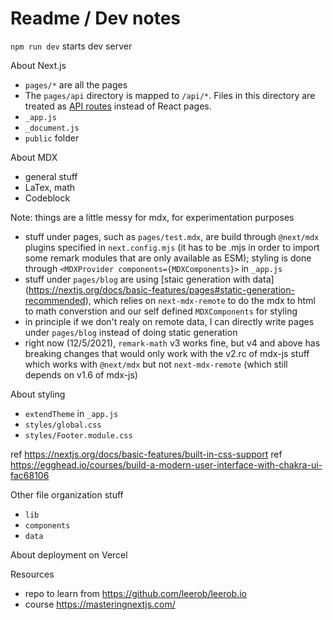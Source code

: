 # Readme / Dev notes

`npm run dev` starts dev server

About Next.js

- `pages/*` are all the pages
- The `pages/api` directory is mapped to `/api/*`. Files in this directory are treated as [API routes](https://nextjs.org/docs/api-routes/introduction) instead of React pages.
- `_app.js`
- `_document.js`
- `public` folder

About MDX

- general stuff
- LaTex, math
- Codeblock

Note: things are a little messy for mdx, for experimentation purposes

- stuff under pages, such as `pages/test.mdx`, are build through `@next/mdx` plugins specified in `next.config.mjs` (it has to be .mjs in order to import some remark modules that are only available as ESM); styling is done through `<MDXProvider components={MDXComponents}>` in `_app.js`
- stuff under `pages/blog` are using [staic generation with data] (https://nextjs.org/docs/basic-features/pages#static-generation-recommended), which relies on `next-mdx-remote` to do the mdx to html to math converstion and our self defined `MDXComponents` for styling
- in principle if we don't realy on remote data, I can directly write pages under `pages/blog` instead of doing static generation
- right now (12/5/2021), `remark-math` v3 works fine, but v4 and above has breaking changes that would only work with the v2.rc of mdx-js stuff which works with `@next/mdx` but not `next-mdx-remote` (which still depends on v1.6 of mdx-js)

About styling

- `extendTheme` in `_app.js`
- `styles/global.css`
- `styles/Footer.module.css`

ref https://nextjs.org/docs/basic-features/built-in-css-support
ref https://egghead.io/courses/build-a-modern-user-interface-with-chakra-ui-fac68106

Other file organization stuff

- `lib`
- `components`
- `data`

About deployment on Vercel

Resources

- repo to learn from https://github.com/leerob/leerob.io
- course https://masteringnextjs.com/
